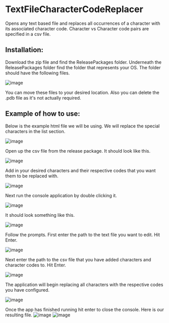 # TextFileCharacterCodeReplacer
Opens any text based file and replaces all occurrences of a character with its associated character code. Character vs Character code pairs are specified in a csv file.

## Installation:
Download the zip file and find the ReleasePackages folder. Underneath the ReleasePackages folder find the folder that represents your OS. The folder should have the following files.

![image](https://user-images.githubusercontent.com/41290896/215287032-cf8719d1-75d2-45ea-86b8-615ab9dd7389.png)


You can move these files to your desired location. Also you can delete the .pdb file as it's not actually required.

## Example of how to use:
Below is the example html file we will be using. We will replace the special characters in the list section.

![image](https://user-images.githubusercontent.com/41290896/215285630-9ab740f2-51f5-4abd-a82f-7dbba545fdc5.png)

Open up the csv file from the release package. It should look like this.

![image](https://user-images.githubusercontent.com/41290896/215287158-0abcde0b-2505-4ab0-9cd1-9ac2454395df.png)

Add in your desired characters and their respective codes that you want them to be replaced with.

![image](https://user-images.githubusercontent.com/41290896/215285769-3bed7416-cffb-4325-bf37-04cf29ef0611.png)

Next run the console application by double clicking it.

![image](https://user-images.githubusercontent.com/41290896/215285975-afa8c312-9c60-45b0-b7f6-86b1854e988c.png)

It should look something like this. 

![image](https://user-images.githubusercontent.com/41290896/215286074-fe3ae3e9-e213-4e87-8ce6-164ddb9f77c6.png)

Follow the prompts. First enter the path to the text file you want to edit. Hit Enter.

![image](https://user-images.githubusercontent.com/41290896/215286135-127db50e-509a-4418-8140-e61fb1fa9303.png)

Next enter the path to the csv file that you have added characters and character codes to. Hit Enter.

![image](https://user-images.githubusercontent.com/41290896/215286523-924be2db-95b7-4f7d-b80c-796b295e2089.png)

The application will begin replacing all characters with the respective codes you have configured. 

![image](https://user-images.githubusercontent.com/41290896/215286830-244a5f40-db5d-45fe-a448-7ddfbea2b6bd.png)

Once the app has finished running hit enter to close the console. Here is our resulting file.
![image](https://user-images.githubusercontent.com/41290896/215286882-da48a4f7-846d-47c1-a328-5efa840fd121.png)
![image](https://user-images.githubusercontent.com/41290896/215286905-8499cc08-262a-4aac-8010-7102d3481869.png)
